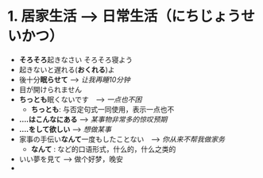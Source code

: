 # 1. 居家生活 --> 日常生活（にちじょうせいかつ）
- **そろそろ**起きなさい  そろそろ寝よう
- 起きないと遅れる(**おくれる**)よ
- 後十分**眠らせて** --> *让我再睡10分钟*
- 目が開けられません
- **ちっとも**眠くないです　--> *一点也不困*
   - **ちっとも**: 与否定句式一同使用，表示一点也不
- **....はこんなにある** --> *某事物非常多的惊叹预期*
- **....をして欲しい** --> *想做某事*
- 家事の手伝い**なんて**一度もしたことない　--> *你从来不帮我做家务*
   - **なんて** : など的口语形式，什么的，什么之类的
- いい夢を見て --> 做个好梦，晚安
- 
